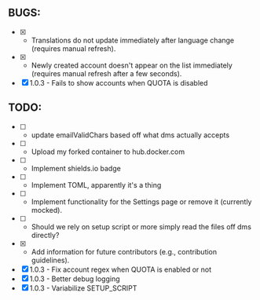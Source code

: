 ## BUGS:
* [x] - Translations do not update immediately after language change (requires manual refresh).
* [x] - Newly created account doesn't appear on the list immediately (requires manual refresh after a few seconds).
* [x] 1.0.3 - Fails to show accounts when QUOTA is disabled
## TODO:
* [ ] - update emailValidChars based off what dms actually accepts
* [ ] - Upload my forked container to hub.docker.com
* [ ] - Implement shields.io badge
* [ ] - Implement TOML, apparently it's a thing
* [ ] - Implement functionality for the Settings page or remove it (currently mocked).
* [ ] - Should we rely on setup script or more simply read the files off dms directly?
* [x] - Add information for future contributors (e.g., contribution guidelines).
* [x] 1.0.3 - Fix account regex when QUOTA is enabled or not
* [x] 1.0.3 - Better debug logging
* [x] 1.0.3 - Variabilize SETUP_SCRIPT
